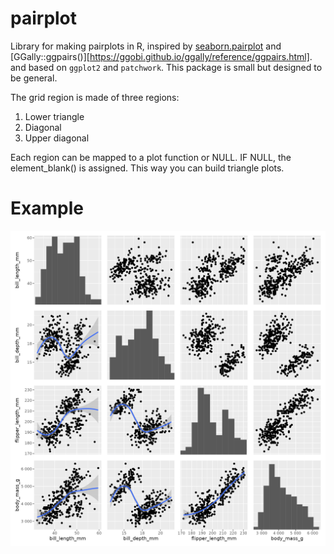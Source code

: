 # pairplot

Library for making pairplots in R, inspired by [seaborn.pairplot](https://seaborn.pydata.org/generated/seaborn.pairplot.html) and [GGally::ggpairs()][https://ggobi.github.io/ggally/reference/ggpairs.html].
and based on `ggplot2` and `patchwork`.
This package is small but designed to be general. 

The grid region is made of three regions:
1) Lower triangle
2) Diagonal
3) Upper diagonal

Each region can be mapped to a plot function or NULL.
IF NULL, the element_blank() is assigned. 
This way you can build triangle plots.

# Example

![](figs/fig.png)
